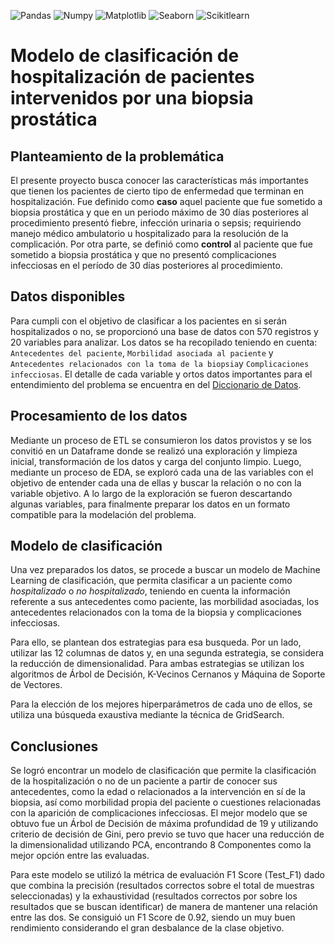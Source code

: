 ![Pandas](https://img.shields.io/badge/-Pandas-333333?style=flat&logo=pandas)
![Numpy](https://img.shields.io/badge/-Numpy-333333?style=flat&logo=numpy)
![Matplotlib](https://img.shields.io/badge/-Matplotlib-333333?style=flat&logo=matplotlib)
![Seaborn](https://img.shields.io/badge/-Seaborn-333333?style=flat&logo=seaborn)
![Scikitlearn](https://img.shields.io/badge/-Scikitlearn-333333?style=flat&logo=scikitlearn)

# Modelo de clasificación de hospitalización de pacientes intervenidos por una biopsia prostática

## **Planteamiento de la problemática**

El presente proyecto busca conocer las características más importantes que tienen los pacientes de cierto tipo de enfermedad que terminan en hospitalización. Fue definido como **caso** aquel paciente que fue sometido a biopsia prostática y que en un periodo máximo de 30 días posteriores al procedimiento presentó fiebre, infección urinaria o sepsis; requiriendo manejo médico ambulatorio u hospitalizado para la resolución de la complicación. Por otra parte, se definió como **control** al paciente que fue sometido a biopsia prostática y que no presentó complicaciones infecciosas en el período de 30 días posteriores al procedimiento.

## **Datos disponibles**

Para cumpli con el objetivo de clasificar a los pacientes en si serán hospitalizados o no, se proporcionó una base de datos con 570 registros y 20 variables para analizar. Los datos se ha recopilado teniendo en cuenta: `Antecedentes del paciente`, `Morbilidad asociada al paciente` y `Antecedentes relacionados con la toma de la biopsia`y `Complicaciones infecciosas`. El detalle de cada variable y ortos datos importantes para el entendimiento del problema se encuentra en del [Diccionario de Datos](Diccionario_Datos.mb).

## **Procesamiento de los datos**

Mediante un proceso de ETL se consumieron los datos provistos y se los convitió en un Dataframe donde se realizó una exploración y limpieza inicial, transformación de los datos y carga del conjunto limpio. Luego, mediante un proceso de EDA, se exploró cada una de las variables con el objetivo de entender cada una de ellas y buscar la relación o no con la variable objetivo. A lo largo de la exploración se fueron descartando algunas variables, para finalmente preparar los datos en un formato compatible para la modelación del problema.

## **Modelo de clasificación**

Una vez preparados los datos, se procede a buscar un modelo de Machine Learning de clasificación, que permita clasificar a un paciente como *hospitalizado* o *no hospitalizado*, teniendo en cuenta la información referente a sus antecedentes como paciente, las morbilidad asociadas, los antecedentes relacionados con la toma de la biopsia y complicaciones infecciosas.

Para ello, se plantean dos estrategias para esa busqueda. Por un lado, utilizar las 12 columnas de datos y, en una segunda estrategia, se considera la reducción de dimensionalidad. Para ambas estrategias se utilizan los algoritmos de Árbol de Decisión, K-Vecinos Cernanos y Máquina de Soporte de Vectores.

Para la elección de los mejores hiperparámetros de cada uno de ellos, se utiliza una búsqueda exaustiva mediante la técnica de GridSearch. 

## **Conclusiones**

Se logró encontrar un modelo de clasificación que permite la clasificación de la hospitalización o no de un paciente a partir de conocer sus antecedentes, como la edad o relacionados a la intervención en sí de la biopsia, así como morbilidad propia del paciente o cuestiones relacionadas con la aparición de complicaciones infecciosas. El mejor modelo que se obtuvo fue un Árbol de Decisión de máxima profundidad de 19 y utilizando criterio de decisión de Gini, pero previo se tuvo que hacer una reducción de la dimensionalidad utilizando PCA, encontrando 8 Componentes como la mejor opción entre las evaluadas. 

Para este modelo se utilizó la métrica de evaluación F1 Score (Test_F1) dado que combina la precisión (resultados correctos sobre el total de muestras seleccionadas) y la exhaustividad (resultados correctos por sobre los resultados que se buscan identificar) de manera de mantener una relación entre las dos. Se consiguió un F1 Score de 0.92, siendo un muy buen rendimiento considerando el gran desbalance de la clase objetivo.
